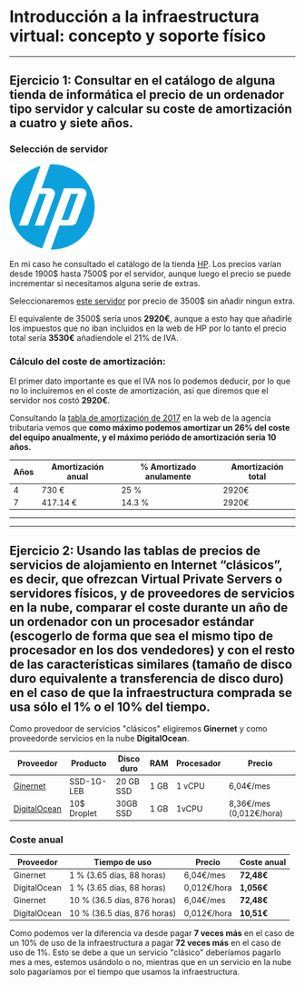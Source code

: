 # Introducción a la infraestructura virtual: concepto y soporte físico
---
## **Ejercicio 1:** Consultar en el catálogo de alguna tienda de informática el precio de un ordenador tipo servidor y calcular su coste de amortización a cuatro y siete años.

### Selección de servidor

![Imagen hp](./imgs/hp_logo.png)

En mi caso he consultado el catálogo de la tienda [HP](http://store.hp.com/us/en/mdp/dl380-gen-9-servers#!&tab=vao). Los precios varían desde 1900$ hasta 7500$ por el servidor, aunque luego el precio se puede incrementar si necesitamos alguna serie de extras.

Seleccionaremos [este servidor](http://store.hp.com/us/en/pdp/hp-proliant-dl380-g9-2u-rack-server---intel-xeon-e5-2620-v4-octa-core-%288-core%29-210-ghz---64-gb-installed-ddr4-sdram---serial-a) por precio de 3500$ sin añadir ningun extra.

 El equivalente de 3500$ sería unos **2920€**, aunque a esto hay que añadirle los impuestos que no iban incluidos en la web de HP por lo tanto el precio total sería **3530€** añadiendole el 21% de IVA.

### Cálculo del coste de amortización:

El primer dato importante es que el IVA nos lo podemos deducir, por lo que no lo incluiremos en el coste de amortización, asi que diremos que el servidor nos costó **2920€**.

Consultando la [tabla de amortización de 2017](http://www.agenciatributaria.es/AEAT.internet/Inicio/_Segmentos_/Empresas_y_profesionales/Empresarios_individuales_y_profesionales/Rendimientos_de_actividades_economicas_en_el_IRPF/Regimenes_para_determinar_el_rendimiento_de_las_actividades_economicas/Estimacion_Directa_Simplificada.shtml) en la web de la agencia tributaria vemos que **como máximo podemos amortizar un 26% del coste del equipo anualmente, y el máximo periódo de amortización sería 10 años.**

| Años | Amortización anual | % Amortizado anulamente | Amortización total |
| ---- | ------------------ | ----------------------- | ------------------ |
| 4 |  730 € | 25 % | 2920€ |
| 7 | 417.14 € | 14.3 % | 2920€ |

---

---

## **Ejercicio 2:**  Usando las tablas de precios de servicios de alojamiento en Internet “clásicos”, es decir, que ofrezcan Virtual Private Servers o servidores físicos, y de proveedores de servicios en la nube, comparar el coste durante un año de un ordenador con un procesador estándar (escogerlo de forma que sea el mismo tipo de procesador en los dos vendedores) y con el resto de las características similares (tamaño de disco duro equivalente a transferencia de disco duro) en el caso de que la infraestructura comprada se usa sólo el 1% o el 10% del tiempo.

Como provedoor de servicios "clásicos" eligiremos **Ginernet** y como proveedorde servicios en la nube **DigitalOcean**.

| Proveedor | Producto | Disco duro | RAM | Procesador | Precio |
| ------------------ | ---------------- | ------------------ | -------- | -------------------- | ---------- |
| [Ginernet](https://ginernet.com/es/servidores/vps/openvz/ssd/) | SSD-1G-LEB |  20 GB SSD | 1 GB | 1 vCPU |  6,04€/mes |
| [DigitalOcean](https://www.digitalocean.com/pricing/) | 10$ Droplet | 30GB SSD | 1 GB | 1vCPU | 8,36€/mes (0,012€/hora) |

### Coste anual
| Proveedor | Tiempo de uso | Precio | Coste anual |
| ------------------ | ------------------------ | ----------- | -------------------- |
| Ginernet | 1 % (3.65 días, 88 horas) | 6,04€/mes | **72,48€** |
| DigitalOcean | 1 % (3.65 días, 88 horas) | 0,012€/hora |  **1,056€** |
| Ginernet | 10 % (36.5 días, 876 horas) | 6,04€/mes | **72,48€** |
| DigitalOcean | 10 % (36.5 días, 876 horas) | 0,012€/hora |  **10,51€** |

Como podemos ver la diferencia va desde pagar **7 veces más** en el caso de un 10% de uso de la infraestructura a pagar **72 veces más** en el caso de uso de 1%. Esto se debe a que un servicio "clásico" deberíamos pagarlo mes a mes, estemos usándolo o no, mientras que en un servicio en la nube solo pagaríamos por el tiempo que usamos la infraestructura.


